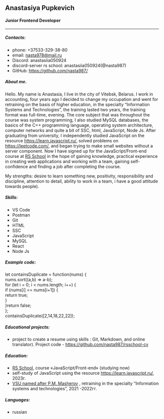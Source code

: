## Anastasiya Pupkevich

#### Junior Frontend Developer

---

##### **Contacts:**

- phone: +37533-329-38-80
- email: <nasta978@mail.ru>
- Discord: anastasiia050924
- discord-server rs school: anastasiia050924(@nasta987)
- GitHub: <https://github.com/nasta987/>

##### **About me.**

Hello. My name is Anastasia, I live in the city of Vitebsk, Belarus. I work in accounting, four years ago I decided to change my occupation and went for retraining on the basis of higher education, in the specialty “Information Systems and Technologies”, the training lasted two years, the training format was full-time, evening. The core subject that was throughout the course was system programming, I also studied MySQL databases, the basics of the C++ programming language, operating system architecture, computer networks and quite a bit of SSC, html, JavaScript, Node Js. After graduating from university, I independently studied JavaScript on the resource <https://learn.javascript.ru/>, solved problems on <https://leetcode.com/>, and began trying to make small websites without a server component. Now I have signed up for the JavaScript/Front-end course at [RS School](https://rs.school/ " School website ") in the hope of gaining knowledge, practical experience in creating web applications and working with a team, gaining self-confidence and finding a job after completing the course.

My strengths: desire to learn something new, positivity, responsibility and discipline, attention to detail, ability to work in a team, i have a good attitude towards people).

##### **Skills:**

- VS Code
- Postman
- Git
- HTML
- SSC
- JavaScript
- MySQL
- React
- Node Js

##### **Example code:**

let containsDuplicate = function(nums) {  
 nums.sort((a,b) => a-b);  
 for (let i = 0; i < nums.length; i++) {  
 if (nums[i] == nums[i+1]) {  
 return true;  
 }  
 }return false;  
 };  
containsDuplicate([2,14,18,22,22]);

##### **Educational projects:**

- project to create a resume using skills : Git, Markdown, and online translator). Project code - <https://github.com/nasta987/rsschool-cv>

##### **Education:**

- [RS School](https://rs.school/ " School website "), course «JavaScript/Front-end» (studying now)
- self-study of JavaScript using the resource <https://learn.javascript.ru/>, 2023г.
- [VSU named after P.M. Masherov](https://vsu.by/ " University website ") , retraining in the specialty “Information systems and technologies”, 2021 -2022гг.

##### **Languages:**

- russian

